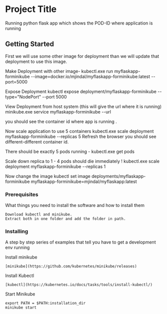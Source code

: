 # Project Title

Running python flask app which shows the POD-ID where application is running

## Getting Started

First we will use some other image for deployment than we will update that deployment to use this image.

Make Deployment with other image-
kubectl.exe run myflaskapp-forminikube --image=docker.io/mjindal/myflaskapp-forminikube:latest --port=5000

Expose Deployment
kubectl expose deployment/myflaskapp-forminikube --type="NodePort" --port 5000

View Deployment from host system (this will give the url where it is running)
minikube.exe service myflaskapp-forminikube --url

you should see the container id where app is running .

Now scale application to use 5 containers
kubectl.exe scale deployment myflaskapp-forminikube --replicas 5
Refresh the browser you should see different-different container id.

There should be exactly 5 pods running -
kubectl.exe get pods

Scale down replica to 1 - 4 pods should die immediately !
kubectl.exe scale deployment myflaskapp-forminikube --replicas 1

Now change the image
kubectl set image deployments/myflaskapp-forminikube myflaskapp-forminikube=mjindal/myflaskapp:latest

### Prerequisites

What things you need to install the software and how to install them

```
Download kubectl and minikube.
Extract both in one folder and add the folder in path.

```

### Installing

A step by step series of examples that tell you have to get a development env running

Install minikube

```
[minikube](https://github.com/kubernetes/minikube/releases)

```

Install Kubectl

```
[kubectl](https://kubernetes.io/docs/tasks/tools/install-kubectl/)

```

Start Minikube

```
export PATH = $PATH:installation_dir
minikube start

```